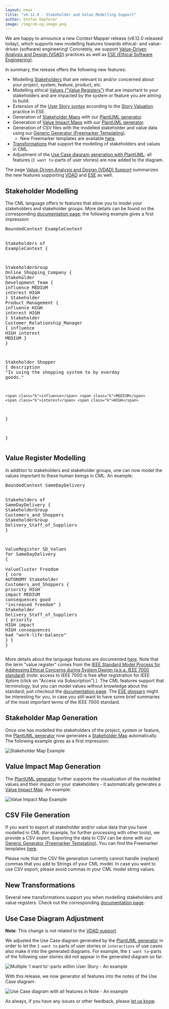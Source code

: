 ```yaml
---
layout: news
title: "v6.12.0 - Stakeholder and Value Modelling Support"
author: Stefan Kapferer
image: /img/cm-og-image.png
---
```


We are happy to announce a new Context Mapper release (v6.12.0 released today), which supports new modelling features towards ethical- and value-driven (software) engineering! Concretely, we support [Value-Driven Analysis and Design (VDAD)](https://ethical-se.github.io/value-driven-analysis-and-design) practices as well as [ESE (Ethical Software Engineering)](https://github.com/ethical-se/ese-practices).

In summary, the release offers the following new features:

 * Modelling [Stakeholders](/docs/stakeholders/) that are relevant to and/or concerned about your project, system, feature, product, etc.
 * Modelling ethical [Values ("Value Registers")](/docs/value-registers/) that are important to your stakeholders and are impacted by the system or feature you are aiming to build.
 * Extension of the [User Story syntax](/docs/user-requirements/#story-valuation) according to the [Story Valuation](https://github.com/ethical-se/ese-practices/blob/main/practices/ESE-StoryValuation.md) practice in ESE.
 * Generation of [Stakeholder Maps](https://ethical-se.github.io/value-driven-analysis-and-design/practices/stakeholder-mapping) with our [PlantUML generator](/docs/plant-uml/).
 * Generation of [Value Impact Maps](https://ethical-se.github.io/value-driven-analysis-and-design/practices/value-impact-mapping) with our [PlantUML generator](/docs/plant-uml/).
 * Generation of CSV files with the modelled stakeholder and value data using our [Generic Generator (Freemarker Templating)](/docs/generic-freemarker-generator/).
   * New Freemarker templates are available [here](https://github.com/ContextMapper/context-mapper-dsl/tree/master/org.contextmapper.dsl.ui/samples/freemarker/csv-files).
 * [Transformations](/docs/stakeholder-and-value-modelling-transformations/) that support the modelling of stakeholders and values in CML.
 * Adjustment of the [Use Case diagram generation with PlantUML](/docs/plant-uml/): all features (`I want to`-parts of user stories) are now added to the diagram.

The page [Value-Driven Analysis and Design (VDAD) Support](/docs/vdad-support/) summarizes the new features supporting [VDAD](https://ethical-se.github.io/value-driven-analysis-and-design) and [ESE](https://github.com/ethical-se/ese-practices) as well.

## Stakeholder Modelling
The CML language offers to features that allow you to model your stakeholders and stakeholder groups. More details can be found on the corresponding [documentation page](/docs/stakeholders/); the following example gives a first impression:

<div class="highlight"><div class="highlight"><pre><span></span><span class="k">BoundedContext</span> <span class="n">ExampleContext</span>

<span class="k">Stakeholders</span> <span class="k">of</span> <span class="n">ExampleContext</span> <span class="p">{</span>

  <span class="k">StakeholderGroup</span> <span class="n">Online_Shopping_Company</span> <span class="p">{</span>
    <span class="k">Stakeholder</span> <span class="n">Development_Team</span> <span class="p">{</span>
      <span class="k">influence</span> <span class="k">MEDIUM</span>
      <span class="k">interest</span> <span class="k">HIGH</span>
    <span class="p">}</span>
    <span class="k">Stakeholder</span> <span class="n">Product_Management</span> <span class="p">{</span>
      <span class="k">influence</span> <span class="k">HIGH</span>
      <span class="k">interest</span> <span class="k">HIGH</span>
    <span class="p">}</span>
    <span class="k">Stakeholder</span> <span class="n">Customer_Relationship_Manager</span> <span class="p">{</span>
      <span class="k">influence</span> <span class="k">HIGH</span>
      <span class="k">interest</span> <span class="k">MEDIUM</span>
    <span class="p">}</span>
  <span class="p">}</span>

  <span class="k">Stakeholder</span> <span class="n">Shopper</span> <span class="p">{</span>
    <span class="k">description</span> <span class="s">&quot;Is using the shopping system to by everday goods.&quot;</span>
    
    <span class="k">influence</span> <span class="k">MEDIUM</span>
    <span class="k">interest</span> <span class="k">HIGH</span>
  <span class="p">}</span>

<span class="p">}</span>
</pre></div>
</div>

## Value Register Modelling
In addition to stakeholders and stakeholder groups, one can now model the values important to these human beings in CML. An example:

<div class="highlight"><div class="highlight"><pre><span></span><span class="k">BoundedContext</span> <span class="n">SameDayDelivery</span>

<span class="k">Stakeholders</span> <span class="k">of</span> <span class="n">SameDayDelivery</span> <span class="p">{</span>
  <span class="k">StakeholderGroup</span> <span class="n">Customers_and_Shoppers</span>
  <span class="k">StakeholderGroup</span> <span class="n">Delivery_Staff_of_Suppliers</span>
<span class="p">}</span>

<span class="k">ValueRegister</span> <span class="n">SD_Values</span> <span class="k">for</span> <span class="n">SameDayDelivery</span> <span class="p">{</span>  
  <span class="k">ValueCluster</span> <span class="n">Freedom</span> <span class="p">{</span>
      <span class="k">core</span> <span class="n">AUTONOMY</span>
      <span class="k">Stakeholder</span> <span class="n">Customers_and_Shoppers</span> <span class="p">{</span>
        <span class="k">priority</span> <span class="k">HIGH</span>
        <span class="k">impact</span> <span class="k">MEDIUM</span>
        <span class="k">consequences</span>
          <span class="k">good</span> <span class="s">&quot;increased freedom&quot;</span>
      <span class="p">}</span>
      <span class="k">Stakeholder</span> <span class="n">Delivery_Staff_of_Suppliers</span> <span class="p">{</span>
        <span class="k">priority</span> <span class="k">HIGH</span>
        <span class="k">impact</span> <span class="k">HIGH</span>
        <span class="k">consequences</span>
          <span class="k">bad</span> <span class="s">&quot;work-life-balance&quot;</span>
      <span class="p">}</span>
    <span class="p">}</span>
<span class="p">}</span>
</pre></div>
</div>

More details about the language features are documented [here](/docs/value-registers/). Note that the term "value register" comes from the [IEEE Standard Model Process for Addressing Ethical Concerns during System Design (a.k.a. IEEE 7000 standard)](https://ieeexplore.ieee.org/document/9536679) (note: access to IEEE 7000 is free after registration for IEEE Xplore (click on "Access via Subscription").). The CML features support that terminology, but you can model values without knowledge about the standard; just checkout the [documentation page](/docs/value-registers/). The [ESE glossary](https://github.com/ethical-se/ese-practices/blob/main/ESE-Glossary.md) might be interesting for you, in case you still want to have some brief summaries of the most important terms of the IEEE 7000 standard.

## Stakeholder Map Generation
Once one has modelled the stakeholders of the project, system or feature, the [PlantUML generator](/docs/plant-uml/) now generates a [Stakeholder Map](https://ethical-se.github.io/value-driven-analysis-and-design/practices/stakeholder-mapping) automatically. The following example gives as a first impression:

![Stakeholder Map Example](/img/stakeholder-map-sdd-sample-simple.png)

## Value Impact Map Generation
The [PlantUML generator](/docs/plant-uml/) further supports the visualization of the modelled values and their impact on your stakeholders - it automatically generates a [Value Impact Map](https://ethical-se.github.io/value-driven-analysis-and-design/practices/value-impact-mapping). An example:

![Value Impact Map Example](/img/value-impact-map-sdd-sample.png)

## CSV File Generation
If you want to export all stakeholder and/or value data that you have modelled in CML (for example, for further processing with other tools), we provide a CSV export. Exporting the data to CSV can be done with our [Generic Generator (Freemarker Templating)](/docs/generic-freemarker-generator/). You can find the Freemarker templates [here](https://github.com/ContextMapper/context-mapper-dsl/tree/master/org.contextmapper.dsl.ui/samples/freemarker/csv-files). 

Please note that the CSV file generation currently cannot handle (replace) commas that you add to Strings of your CML model. In case you want to use CSV export, please avoid commas in your CML model string values.

## New Transformations
Several new transformations support you when modelling stakeholders and value registers. Check out the corresponding [documentation page](/docs/stakeholder-and-value-modelling-transformations/).

## Use Case Diagram Adjustment
**Note**: This change is not related to the [VDAD support](/docs/vdad-support/).

We adjusted the Use Case diagram generated by the [PlantUML generator](/docs/plant-uml/) in order to let the `I want to` parts of user stories or `interactions` of use cases also make it into the generated diagrams. For example, the `I want to`-parts of the following user stories did not appear in the generated diagram so far:

![Multiple 'I want to'-parts within User Story - An example](/img/use-case-adjustment-feature-notes-1.png)

With this release, we now generator all features into the notes of the Use Case diagram:

![Use Case diagram with all features in Note - An example](/img/use-case-adjustment-feature-notes-2.png)

As always, if you have any issues or other feedback, please [let us know](/getting-involved/).
